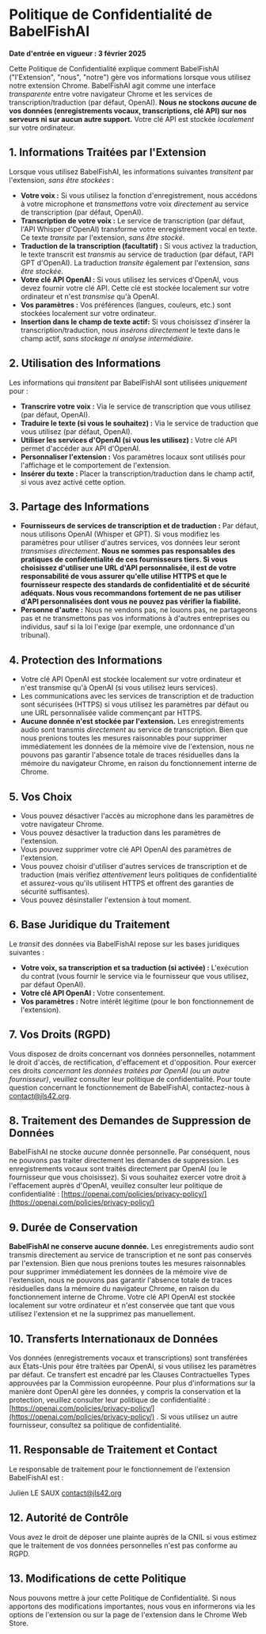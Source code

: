 # Politique de Confidentialité de BabelFishAI

**Date d'entrée en vigueur : 3 février 2025**

Cette Politique de Confidentialité explique comment BabelFishAI ("l'Extension", "nous", "notre") gère vos informations lorsque vous utilisez notre extension Chrome. BabelFishAI agit comme une interface *transparente* entre votre navigateur Chrome et les services de transcription/traduction (par défaut, OpenAI). **Nous ne stockons *aucune* de vos données (enregistrements vocaux, transcriptions, clé API) sur nos serveurs ni sur aucun autre support.** Votre clé API est stockée *localement* sur votre ordinateur.

## 1. Informations Traitées par l'Extension

Lorsque vous utilisez BabelFishAI, les informations suivantes *transitent* par l'extension, *sans être stockées* :

*   **Votre voix :** Si vous utilisez la fonction d'enregistrement, nous accédons à votre microphone et *transmettons* votre voix *directement* au service de transcription (par défaut, OpenAI).
*   **Transcription de votre voix :** Le service de transcription (par défaut, l'API Whisper d'OpenAI) transforme votre enregistrement vocal en texte. Ce texte *transite* par l'extension, *sans être stocké*.
*   **Traduction de la transcription (facultatif) :** Si vous activez la traduction, le texte transcrit est *transmis* au service de traduction (par défaut, l'API GPT d'OpenAI). La traduction *transite* également par l'extension, *sans être stockée*.
*   **Votre clé API OpenAI :** Si vous utilisez les services d'OpenAI, vous devez fournir votre clé API. Cette clé est stockée localement sur votre ordinateur et n'est *transmise* qu'à OpenAI.
*   **Vos paramètres :** Vos préférences (langues, couleurs, etc.) sont stockées localement sur votre ordinateur.
*   **Insertion dans le champ de texte actif:** Si vous choisissez d'insérer la transcription/traduction, nous *insérons directement* le texte dans le champ actif, *sans stockage ni analyse intermédiaire*.

## 2. Utilisation des Informations

Les informations qui *transitent* par BabelFishAI sont utilisées *uniquement* pour :

*   **Transcrire votre voix :** Via le service de transcription que vous utilisez (par défaut, OpenAI).
*   **Traduire le texte (si vous le souhaitez) :** Via le service de traduction que vous utilisez (par défaut, OpenAI).
*   **Utiliser les services d'OpenAI (si vous les utilisez) :** Votre clé API permet d'accéder aux API d'OpenAI.
*   **Personnaliser l'extension :** Vos paramètres locaux sont utilisés pour l'affichage et le comportement de l'extension.
*   **Insérer du texte :** Placer la transcription/traduction dans le champ actif, si vous avez activé cette option.

## 3. Partage des Informations

*   **Fournisseurs de services de transcription et de traduction :** Par défaut, nous utilisons OpenAI (Whisper et GPT). Si vous modifiez les paramètres pour utiliser d'autres services, vos données leur seront *transmises directement*. **Nous ne sommes pas responsables des pratiques de confidentialité de ces fournisseurs tiers. Si vous choisissez d'utiliser une URL d'API personnalisée, il est de votre responsabilité de vous assurer qu'elle utilise HTTPS et que le fournisseur respecte des standards de confidentialité et de sécurité adéquats. Nous vous recommandons fortement de ne pas utiliser d'API personnalisées dont vous ne pouvez pas vérifier la fiabilité.**
*   **Personne d'autre :** Nous ne vendons pas, ne louons pas, ne partageons pas et ne transmettons pas vos informations à d'autres entreprises ou individus, sauf si la loi l'exige (par exemple, une ordonnance d'un tribunal).

## 4. Protection des Informations

*   Votre clé API OpenAI est stockée localement sur votre ordinateur et n'est transmise qu'à OpenAI (si vous utilisez leurs services).
*   Les communications avec les services de transcription et de traduction sont sécurisées (HTTPS) si vous utilisez les paramètres par défaut ou une URL personnalisée valide commençant par HTTPS.
*   **Aucune donnée n'est stockée par l'extension.** Les enregistrements audio sont transmis *directement* au service de transcription. Bien que nous prenions toutes les mesures raisonnables pour supprimer immédiatement les données de la mémoire vive de l'extension, nous ne pouvons pas garantir l'absence totale de traces résiduelles dans la mémoire du navigateur Chrome, en raison du fonctionnement interne de Chrome.

## 5. Vos Choix

*   Vous pouvez désactiver l'accès au microphone dans les paramètres de votre navigateur Chrome.
*   Vous pouvez désactiver la traduction dans les paramètres de l'extension.
*   Vous pouvez supprimer votre clé API OpenAI des paramètres de l'extension.
*   Vous pouvez choisir d'utiliser d'autres services de transcription et de traduction (mais vérifiez *attentivement* leurs politiques de confidentialité et assurez-vous qu'ils utilisent HTTPS et offrent des garanties de sécurité suffisantes).
*   Vous pouvez désinstaller l'extension à tout moment.

## 6. Base Juridique du Traitement

Le *transit* des données via BabelFishAI repose sur les bases juridiques suivantes :

*   **Votre voix, sa transcription et sa traduction (si activée) :** L'exécution du contrat (vous fournir le service via le fournisseur que vous utilisez, par défaut OpenAI).
*   **Votre clé API OpenAI :** Votre consentement.
*   **Vos paramètres :** Notre intérêt légitime (pour le bon fonctionnement de l'extension).

## 7. Vos Droits (RGPD)

Vous disposez de droits concernant vos données personnelles, notamment le droit d'accès, de rectification, d'effacement et d'opposition. Pour exercer ces droits *concernant les données traitées par OpenAI (ou un autre fournisseur)*, veuillez consulter leur politique de confidentialité. Pour toute question concernant le fonctionnement de BabelFishAI, contactez-nous à contact@jls42.org.

## 8. Traitement des Demandes de Suppression de Données

BabelFishAI ne stocke *aucune* donnée personnelle. Par conséquent, nous ne pouvons pas traiter directement les demandes de suppression. Les enregistrements vocaux sont traités directement par OpenAI (ou le fournisseur que vous choisissez). Si vous souhaitez exercer votre droit à l'effacement auprès d'OpenAI, veuillez consulter leur politique de confidentialité : [https://openai.com/policies/privacy-policy/](https://openai.com/policies/privacy-policy/)

## 9. Durée de Conservation

**BabelFishAI ne conserve aucune donnée.** Les enregistrements audio sont transmis directement au service de transcription et ne sont pas conservés par l'extension. Bien que nous prenions toutes les mesures raisonnables pour supprimer immédiatement les données de la mémoire vive de l'extension, nous ne pouvons pas garantir l'absence totale de traces résiduelles dans la mémoire du navigateur Chrome, en raison du fonctionnement interne de Chrome. Votre clé API OpenAI est stockée localement sur votre ordinateur et n'est conservée que tant que vous utilisez l'extension et ne la supprimez pas manuellement.

## 10. Transferts Internationaux de Données

Vos données (enregistrements vocaux et transcriptions) sont transférées aux États-Unis pour être traitées par OpenAI, si vous utilisez les paramètres par défaut. Ce transfert est encadré par les Clauses Contractuelles Types approuvées par la Commission européenne. Pour plus d'informations sur la manière dont OpenAI gère les données, y compris la conservation et la protection, veuillez consulter leur politique de confidentialité : [https://openai.com/policies/privacy-policy/](https://openai.com/policies/privacy-policy/) . Si vous utilisez un autre fournisseur, consultez sa politique de confidentialité.

## 11. Responsable de Traitement et Contact

Le responsable de traitement pour le fonctionnement de l'extension BabelFishAI est :

Julien LE SAUX
contact@jls42.org

## 12. Autorité de Contrôle

Vous avez le droit de déposer une plainte auprès de la CNIL si vous estimez que le traitement de vos données personnelles n'est pas conforme au RGPD.

## 13. Modifications de cette Politique

Nous pouvons mettre à jour cette Politique de Confidentialité. Si nous apportons des modifications importantes, nous vous en informerons via les options de l'extension ou sur la page de l'extension dans le Chrome Web Store.